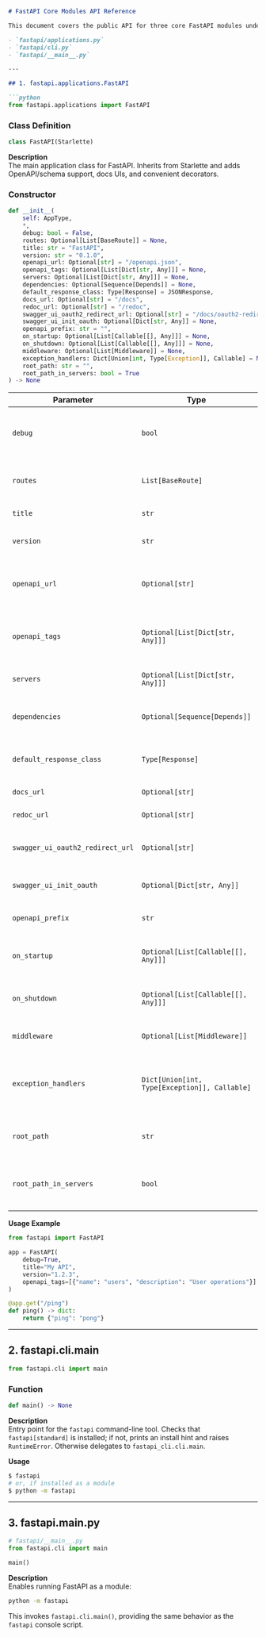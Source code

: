```markdown
# FastAPI Core Modules API Reference

This document covers the public API for three core FastAPI modules under the package root:

- `fastapi/applications.py`  
- `fastapi/cli.py`  
- `fastapi/__main__.py`  

---

## 1. fastapi.applications.FastAPI

```python
from fastapi.applications import FastAPI
```

### Class Definition

```python
class FastAPI(Starlette)
```

**Description**  
The main application class for FastAPI. Inherits from Starlette and adds OpenAPI/schema support, docs UIs, and convenient decorators.

### Constructor

```python
def __init__(
    self: AppType,
    *,
    debug: bool = False,
    routes: Optional[List[BaseRoute]] = None,
    title: str = "FastAPI",
    version: str = "0.1.0",
    openapi_url: Optional[str] = "/openapi.json",
    openapi_tags: Optional[List[Dict[str, Any]]] = None,
    servers: Optional[List[Dict[str, Any]]] = None,
    dependencies: Optional[Sequence[Depends]] = None,
    default_response_class: Type[Response] = JSONResponse,
    docs_url: Optional[str] = "/docs",
    redoc_url: Optional[str] = "/redoc",
    swagger_ui_oauth2_redirect_url: Optional[str] = "/docs/oauth2-redirect",
    swagger_ui_init_oauth: Optional[Dict[str, Any]] = None,
    openapi_prefix: str = "",
    on_startup: Optional[List[Callable[[], Any]]] = None,
    on_shutdown: Optional[List[Callable[[], Any]]] = None,
    middleware: Optional[List[Middleware]] = None,
    exception_handlers: Dict[Union[int, Type[Exception]], Callable] = None,
    root_path: str = "",
    root_path_in_servers: bool = True
) -> None
```

| Parameter                           | Type                                                          | Default            | Description                                                                       |
|-------------------------------------|---------------------------------------------------------------|--------------------|-----------------------------------------------------------------------------------|
| `debug`                             | `bool`                                                        | `False`            | Enable debug mode (detailed errors, auto‐reload).                                 |
| `routes`                            | `List[BaseRoute]`                                             | `None`             | Custom list of routes instead of using decorators.                                |
| `title`                             | `str`                                                         | `"FastAPI"`        | OpenAPI schema title.                                                             |
| `version`                           | `str`                                                         | `"0.1.0"`          | OpenAPI schema version.                                                           |
| `openapi_url`                       | `Optional[str]`                                               | `"/openapi.json"`  | URL path for OpenAPI schema (set to `None` to disable).                          |
| `openapi_tags`                      | `Optional[List[Dict[str, Any]]]`                              | `None`             | List of OpenAPI tags (`name`, `description`, `externalDocs`).                     |
| `servers`                           | `Optional[List[Dict[str, Any]]]`                              | `None`             | List of server definitions for OpenAPI.                                           |
| `dependencies`                      | `Optional[Sequence[Depends]]`                                 | `None`             | Global dependencies applied to all routes.                                        |
| `default_response_class`            | `Type[Response]`                                              | `JSONResponse`     | Default response class for endpoints.                                             |
| `docs_url`                          | `Optional[str]`                                               | `"/docs"`          | URL path for Swagger UI.                                                          |
| `redoc_url`                         | `Optional[str]`                                               | `"/redoc"`         | URL path for ReDoc.                                                               |
| `swagger_ui_oauth2_redirect_url`    | `Optional[str]`                                               | `"/docs/oauth2-redirect"` | OAuth2 redirect URL for Swagger UI.                                      |
| `swagger_ui_init_oauth`             | `Optional[Dict[str, Any]]`                                    | `None`             | Init OAuth settings for Swagger UI.                                               |
| `openapi_prefix`                    | `str`                                                         | `""`               | Prefix for all OpenAPI URLs.                                                      |
| `on_startup`                        | `Optional[List[Callable[[], Any]]]`                           | `None`             | Callbacks to run on application startup.                                          |
| `on_shutdown`                       | `Optional[List[Callable[[], Any]]]`                           | `None`             | Callbacks to run on application shutdown.                                         |
| `middleware`                        | `Optional[List[Middleware]]`                                  | `None`             | List of ASGI middleware to apply.                                                 |
| `exception_handlers`                | `Dict[Union[int, Type[Exception]], Callable]`                 | `{}`               | Custom exception handlers by status code or exception class.                      |
| `root_path`                         | `str`                                                         | `""`               | Mount path prefix (e.g., behind a proxy).                                         |
| `root_path_in_servers`              | `bool`                                                        | `True`             | Include `root_path` in OpenAPI servers definitions.                               |

**Usage Example**

```python
from fastapi import FastAPI

app = FastAPI(
    debug=True,
    title="My API",
    version="1.2.3",
    openapi_tags=[{"name": "users", "description": "User operations"}]
)

@app.get("/ping")
def ping() -> dict:
    return {"ping": "pong"}
```

---

## 2. fastapi.cli.main

```python
from fastapi.cli import main
```

### Function

```python
def main() -> None
```

**Description**  
Entry point for the `fastapi` command-line tool. Checks that `fastapi[standard]` is installed; if not, prints an install hint and raises `RuntimeError`. Otherwise delegates to `fastapi_cli.cli.main`.

**Usage**

```bash
$ fastapi
# or, if installed as a module
$ python -m fastapi
```

---

## 3. fastapi.__main__.py

```python
# fastapi/__main__.py
from fastapi.cli import main

main()
```

**Description**  
Enables running FastAPI as a module:

```bash
python -m fastapi
```

This invokes `fastapi.cli.main()`, providing the same behavior as the `fastapi` console script.
```
